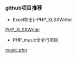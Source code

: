 ### github项目推荐

* Excel导出Ŀ-PHP_XLSXWriter

[PHP_XLSXWriter](https://github.com/mk-j/PHP_XLSXWriter/issues/134)

* PHP_music命令行项目

[music.php](https://github.com/maicong/music/blob/master/core/music.php)